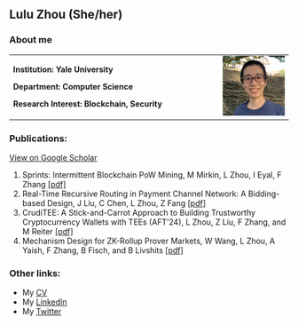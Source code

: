 ## Lulu Zhou (She/her)

### About me
<table border="0">
  <tr>
    <td width="75%">
      <p><b>Institution: Yale University</b></p>
      <p><b>Department: Computer Science </b></p>
      <p><b>Research Interest: Blockchain, Security </b></p>
    </td>
    <td width="25%">
      <img src="./my_photo.png" width="100%">      
    </td>
  </tr>
</table>

### Publications:
[View on Google Scholar](https://scholar.google.com/citations?user=Hx-AeMwAAAAJ&hl=en)
1. Sprints: Intermittent Blockchain PoW Mining, M Mirkin, L Zhou, I Eyal, F Zhang [[pdf]](https://eprint.iacr.org/2023/626)
2. Real-Time Recursive Routing in Payment Channel Network: A Bidding-based Design, J Liu, C Chen, L Zhou, Z Fang [[pdf]](https://dl.ifip.org/db/conf/wiopt/wiopt2022/1570807019.pdf)
3. CrudiTEE: A Stick-and-Carrot Approach to Building Trustworthy Cryptocurrency Wallets with TEEs (AFT’24), L Zhou, Z Liu, F Zhang, and M Reiter [[pdf]](https://drops.dagstuhl.de/storage/00lipics/lipics-vol316-aft2024/LIPIcs.AFT.2024.16/LIPIcs.AFT.2024.16.pdf)
4. Mechanism Design for ZK-Rollup Prover Markets, W Wang, L Zhou, A Yaish, F Zhang, B Fisch, and B Livshits [[pdf]](https://arxiv.org/html/2404.06495v1)


### Other links:
* My [CV](https://github.com/luluzhou1/luluzhou1.github.io/blob/master/Resume_Lulu_Zhou_2024_Oct.pdf)
* My [LinkedIn](https://www.linkedin.com/in/lulu-zhou-303824170/)
* My [Twitter](https://twitter.com/LuluZhou14)

<!---
### Earlier projects:

1. Analysis of blockchain mining strategy based on MDP
  * This project aims to analyse the best way to mining in proof of work blockchain in order to make maximum profit.
  * [View the project](https://github.com/doris-lessing/Selfish-Mining-Simulator)
  * [View my thesis](https://github.com/doris-lessing/Blockchain_attack_MDP) (This page shows main idea and results, thesis in the repository was written in Chinese.)
  
2. Image processing algorithms implements
  * This project is meant to implements some classical alogorithms in image processing to get a deeper understanding of them. This is a homework project.
  * [View the project of image transformation](https://github.com/zhangyilang/ImageTransform)
  * [View the project of threshholding and interpulation](https://github.com/doris-lessing/image-processing)
  
3. Spark project: Turkey's population data analysis
  * Analyse the data using Spark. This is a homework project.
  * [View the project](https://github.com/doris-lessing/spark_project)
  
4. Social network analysis on Bilibili
  * Crawled data from bilibili.com, analyzed the social network of bilibili.
  * [View the paper](https://github.com/doris-lessing/Social_Network_Mining_on_Bilibili/blob/master/Social%20network%20analysis%20and%20reference%20system%20construction%20on%20Bilibili.pdf)
5. Social network analysis in Chinese rural primary schools
  * We collected questionnaires about the background and social relationships of 227 primary school students when teaching as volunteers. This project focuses on the social network among the students.
  * [View the project](https://github.com/doris-lessing/social-network-mining)
-->
